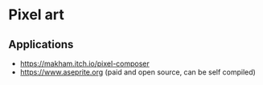 # Pixel art

## Applications

- https://makham.itch.io/pixel-composer
- https://www.aseprite.org (paid and open source, can be self compiled)
